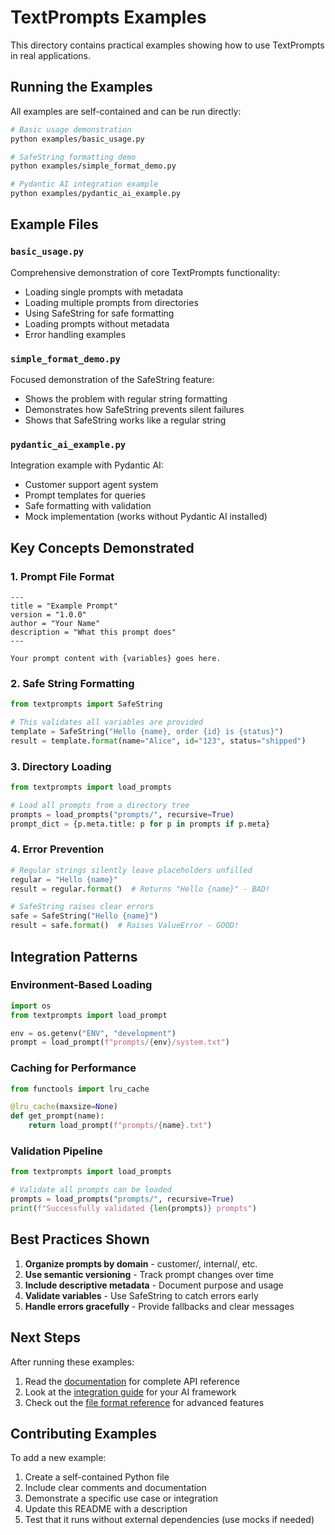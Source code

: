 # TextPrompts Examples

This directory contains practical examples showing how to use TextPrompts in real applications.

## Running the Examples

All examples are self-contained and can be run directly:

```bash
# Basic usage demonstration
python examples/basic_usage.py

# SafeString formatting demo
python examples/simple_format_demo.py

# Pydantic AI integration example
python examples/pydantic_ai_example.py
```

## Example Files

### `basic_usage.py`
Comprehensive demonstration of core TextPrompts functionality:
- Loading single prompts with metadata
- Loading multiple prompts from directories
- Using SafeString for safe formatting
- Loading prompts without metadata
- Error handling examples

### `simple_format_demo.py`
Focused demonstration of the SafeString feature:
- Shows the problem with regular string formatting
- Demonstrates how SafeString prevents silent failures
- Shows that SafeString works like a regular string

### `pydantic_ai_example.py`
Integration example with Pydantic AI:
- Customer support agent system
- Prompt templates for queries
- Safe formatting with validation
- Mock implementation (works without Pydantic AI installed)

## Key Concepts Demonstrated

### 1. Prompt File Format
```
---
title = "Example Prompt"
version = "1.0.0"
author = "Your Name"
description = "What this prompt does"
---

Your prompt content with {variables} goes here.
```

### 2. Safe String Formatting
```python
from textprompts import SafeString

# This validates all variables are provided
template = SafeString("Hello {name}, order {id} is {status}")
result = template.format(name="Alice", id="123", status="shipped")
```

### 3. Directory Loading
```python
from textprompts import load_prompts

# Load all prompts from a directory tree
prompts = load_prompts("prompts/", recursive=True)
prompt_dict = {p.meta.title: p for p in prompts if p.meta}
```

### 4. Error Prevention
```python
# Regular strings silently leave placeholders unfilled
regular = "Hello {name}"
result = regular.format()  # Returns "Hello {name}" - BAD!

# SafeString raises clear errors
safe = SafeString("Hello {name}")
result = safe.format()  # Raises ValueError - GOOD!
```

## Integration Patterns

### Environment-Based Loading
```python
import os
from textprompts import load_prompt

env = os.getenv("ENV", "development")
prompt = load_prompt(f"prompts/{env}/system.txt")
```

### Caching for Performance
```python
from functools import lru_cache

@lru_cache(maxsize=None)
def get_prompt(name):
    return load_prompt(f"prompts/{name}.txt")
```

### Validation Pipeline
```python
from textprompts import load_prompts

# Validate all prompts can be loaded
prompts = load_prompts("prompts/", recursive=True)
print(f"Successfully validated {len(prompts)} prompts")
```

## Best Practices Shown

1. **Organize prompts by domain** - customer/, internal/, etc.
2. **Use semantic versioning** - Track prompt changes over time
3. **Include descriptive metadata** - Document purpose and usage
4. **Validate variables** - Use SafeString to catch errors early
5. **Handle errors gracefully** - Provide fallbacks and clear messages

## Next Steps

After running these examples:

1. Read the [documentation](../docs/) for complete API reference
2. Look at the [integration guide](../docs/integrations.md) for your AI framework
3. Check out the [file format reference](../docs/file-format.md) for advanced features

## Contributing Examples

To add a new example:

1. Create a self-contained Python file
2. Include clear comments and documentation
3. Demonstrate a specific use case or integration
4. Update this README with a description
5. Test that it runs without external dependencies (use mocks if needed)